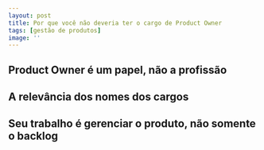 ```yaml
---
layout: post
title: Por que você não deveria ter o cargo de Product Owner
tags: [gestão de produtos]
image: ''
---
```


## Product Owner é um papel, não a profissão

## A relevância dos nomes dos cargos

## Seu trabalho é gerenciar o produto, não somente o backlog
